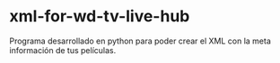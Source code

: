 xml-for-wd-tv-live-hub
======================

Programa desarrollado en python para poder crear el XML con la meta información de tus películas.